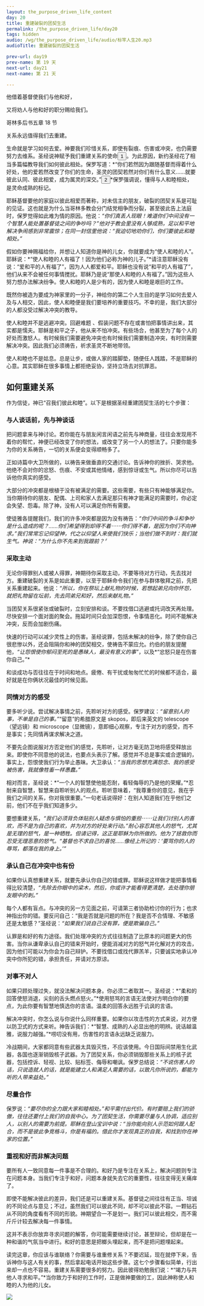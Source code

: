 ```yaml
---
layout: the_purpose_driven_life_content
day: 20
title: 重建破裂的团契生活
permalink: /the_purpose_driven_life/day20
tags: hidden
audio: /wg/the_purpose_driven_life/audio/标竿人生20.mp3
audioTitle: 重建破裂的团契生活

prev-url: day19
prev-name: 第 19 天
next-url: day21
next-name: 第 21 天

---
```


<div class="center script poem">
<p>他借着基督使我们与他和好，</p>
<p>又将劝人与他和好的职分赐给我们。</p>
<p class="sp-verse">哥林多后书五章 18 节</p>
</div>
<p class="first">关系永远值得我们去重建。</p>

生命就是学习如何去爱。神要我们珍惜关系，即使有裂痕、伤害或冲突，也仍需要努力去维系。圣经说神赋予我们重建关系的使命<button class="show-modal circle">1</button>。为此原因，新约圣经花了相当多篇幅教导我们如何彼此相处。保罗写道：*“你们若然因为跟随基督而得着什么好处，他的爱若然改变了你们的生命，圣灵的团契若然对你们有什么意义……就要彼此认同、彼此相爱，成为属灵的深交。”<button class="show-modal circle">2</button>*保罗强调说，懂得与人和睦相处，是灵命成熟的标记。

耶稣基督要他的家庭以彼此相爱而著称，对未信主的朋友，破裂的团契关系是可耻的见证。这也就是为什么当哥林多教会分门结党相争而分裂，甚至彼此告上法庭时，保罗觉得如此难为情的原因。他说：*“你们真丢人现眼！难道你们中间没有一个智慧人能处置基督徒之间的争吵吗？”*他对于教会里没有人够成熟，足以和平地解决争闹感到非常震惊；在同一封信里他说：*“我迫切地劝你们，你们要彼此和睦相处。”*

假如你要神赐福给你，并想让人知道你是神的儿女，你就要成为“使人和睦的人”。耶稣说：*“使人和睦的人有福了！因为他们必称为神的儿子。”*请注意耶稣没有说：“爱和平的人有福了”，因为人人都爱和平。耶稣也没有说“和平的人有福了”，他们从来不会被任何事情搅扰。耶稣乃是说“那使人和睦的人有福了。”因为这些人努力想办法解决纷争。使人和睦的人是少有的，因为使人和睦是艰巨的工作。

既然你被造为要成为神家里的一分子，神给你的第二个人生目的是学习如何去爱人及与人相交，因此，使人和睦便是我们要培养的重要技巧。不幸的是，我们大部分的人都没受过解决冲突的教导。

使人和睦并不是逃避冲突。回避难题 、假装问题不存在或害怕把事情讲出来，其实都是懦夫。耶稣是和平之子，他从来不怕冲突。有些场合，他甚至为了每个人的好处而激怒人。有时候我们需要避免冲突也有时候我们需要制造冲突，有时则需要解决冲突。因此我们必须祷告，祈求圣灵不断地带领。

使人和睦也不是姑息。总是让步，或做人家的踏脚垫，随便任人践踏，不是耶稣的心意。其实耶稣在很多事情上都拒绝妥协，坚持立场去对抗罪恶。

## 如何重建关系

作为信徒，神已“召我们彼此和睦”。以下是根据圣经重建团契生活的七个步骤：

### 与人谈话前，先与神谈话

把问题拿来与神讨论。若你能在与朋友闲言闲语之前先与神商量，往往会发现用不着你的帮忙，神便已经改变了你的想法，或改变了另一个人的想法了。只要你能多为你的关系祷告，一切的关系便会变得顺畅多了。

正如诗篇中大卫所做的，以祷告来做垂直的交通讨论。告诉神你的挫折、哭求他。他绝不会对你的忿怒、伤痕、不安或其他情绪，感到惊讶或生气。所以你尽可以告诉他你真实的感受。

大部分的冲突都是根植于没有被满足的需要。这些需要，有些只有神能够满足你。当你期待你的朋友、配偶、上司和家人去满足那只有神才能满足的需要时，你必定会失望、怨毒。除了神，没有人可以满足你所有需要。

使徒雅各提醒我们，我们的许多冲突都是因为没有祷告：*“你们中间的争斗和争吵是什么造成的呢？……你们希望得到却得不着⋯⋯你们得不着，是因为你们不向神求。”*我们常常忘记仰望神，代之以仰望人来使我们快乐；当他们做不到时：我们就生气。神说：*“为什么你不先来到我跟前？〞*

### 采取主动

无论你得罪别人或被人得罪，神期待你采取主动，不要等待对方行动，先去找对方。重建破裂的关系是如此重要，以至于耶稣命令我们在参与群体敬拜之前，先把关系重建起来。他说：*“所以，你在祭坛上献礼物的时候，若想起弟兄向你怀怨，就把礼物留在坛前，先去同弟兄和好，然后来献礼物。”*

当团契关系很紧张或破裂时，立刻安排和谈。不要找借口逃避或托词改天再处理。尽快安排一个面对面的聚会。拖延时间只会加深怨恨，令事情恶化。时间不能解决冲突，反而会加剧伤痛。

快速的行动可以减少灵性上的伤害。圣经说罪，包括未解决的纷争，除了使你自己很悲惨以外，还会阻隔你和神的团契相交，使祷告不蒙应允。约伯的朋友提醒他，*“让怨恨使你郁闷至死的是愚昧人，最没有意义的事”*，以及*“忿怒只是在伤害你自己。”*

和谈成功与否往往在于时间和地点。疲倦、有干扰或匆匆忙忙的时候都不适合，最好就是在你俩状况最佳的时候见面。

### 同情对方的感受

要多听少说。尝试解决事情之前，先聆听对方的感受。保罗建议：*“留意别人的事，不单是自己的事。”*“留意”的希腊原文是 skopos，即后来英文的 telescope（望远镜）和 microscope（显微镜），意即细心观察，专注于对方的感受，而不是事实；先同情再谋求解决之道。

不要先企图说服对方否定他们的感觉，先聆听，让对方毫无防卫地将感受释放出来。即使你不同意他的说法，也要点头表示了解。感觉并不总是事实或合逻辑的，事实上，怨恨使我们行为举止愚昧。大卫承认：*“当我的思想充满怨念、我的感受被伤害，我就像牲畜一样愚蠢。”*

相对而言，圣经说：*“一个人的智慧使他能忍耐，看轻侮辱的乃是他的荣耀。”*忍耐来自智慧，智慧来自聆听别人的观点。聆听意味着，“我尊重你的意见，我在乎我们之间的关系，你对我很重要。”一句老话说得好：在别人知道我们在乎他们之前，他们不在乎我们知道多少。

要想重建关系，*“我们必须背负体贴别人疑虑与惧怕的重担⋯⋯让我们讨别人的喜欢，而不是为自己的喜欢，并为对方的好处来行动。”*耐心容忍其他人的怒气，尤其是无理的怒气，是一种牺牲。但请记得，这正是耶稣为你所做的。他为了拯救你而忍受无理恶意的怒气。*“基督也不求自己的喜悦……像经上所记的：‘要骂你的人的辱骂，都落在我的身上。’”*

### 承认自己在冲突中也有份

如果你认真想重建关系，就要先承认你自己的错或罪。耶稣说这样做才能把事情看得比较清楚，*“先除去你眼中的梁木，然后，你或许才能看得更清楚，去处理你朋友眼中的刺。”*

每个人都有盲点。与冲突的另一方见面之前，可请第三者协助检讨你的行为；也求神指出你的错。要反问自己：“我是否就是问题的所在？我是否不合情理、不敏感还是太敏感？”圣经说：*“如果我们说自己没有罪，便是欺骗自己。”*

认罪是和好的有力途径。我们处理冲突的方式往往制造了比原本的问题更大的伤害。当你从谦卑承认自己的错来开始时，便能消减对方的怒气并化解对方的攻击，因为他们可能以为你会为自己辩护。不要找借口或找代罪羔羊，只要诚实地承认冲突中你所犯的错，承担责任，并请对方原谅。

### 对事不对人

如果只顾处理过失，就没法解决问题本身。你必须二者取其一。圣经说：*“柔和的回答使怒消退，尖刻的舌头燃点怒火。”*使用怒骂的言语无法使对方明白你的要点，为此你要有智慧地慎选你的言语。温柔的回答永远胜于讥讽的言语。

解决冲突时，你怎么说与你说什么同样重要。如果你以攻击性的方式来说，对方便以防卫式的方式来听。神告诉我们：*“智慧、成熟的人必显出他的明辨。说话越温雅，说服力越强。”*唠叨没有用，伤害性的言语永远缺乏说服力。

冷战期间，大家都同意有些武器太具毁灭性，不应该使用。今日国际间禁用生化武器，各国也逐渐销毁核子武器。为了团契关系，你必须销毁那些关系上的核子武器，包括控诉、轻视、比较、贴标签、侮辱和嘲讽。保罗总结说：*“不说伤害人的话，只说造就人的话，就是能建立人和满足人需要的话，以致凡你所说的，都能为听的人带来益处。”*

### 尽量合作

保罗说：*“要尽你的全力跟大家和睦相处。”*和平需付出代价。有时要赔上我们的骄傲，往往还要付上我们的自我中心。为了团契生活，你需要尽量与人协调，适应别人，以别人的需要为前提。耶稣在登山宝训中说：*“当你能向别人示范如何跟人配合，而不是彼此争竞格斗，你是有福的。借此你才发现真正的自我，和找到你在神家的位置。”*

### 重视和好而非解决问题

要所有人一致同意每一件事是不合理的。和好乃是专注在关系上，解决问题则专注在问题本身。当我们专注于和好，问题本身就失去它的重要性，往往变得无关痛痒了。

即使不能解决彼此的差异，我们还是可以重建关系。基督徒之间往往有正当、坦诚的不同论点与意见；不过，虽然我们可以彼此不同，却不可以彼此不容。一颗钻石从不同的角度看有不同的形貌。神期望合一不是划一。我们可以彼此相交，而不需斤斤计较去解决每一件事情。

这并不表示你放弃寻求问题的解答，你可能需要继续讨论，甚至辩论，但却是在一种和谐的气氛当中进行。和好的意思是把榔头埋起来，而不是把问题埋起来。

读完这章，你应该与谁联络？你需要与谁重修关系？不要迟延，现在就停下来，告诉神你与这人有关的事，然后拿起电话开始这些步骤。这七个步骤看似简单，行出来却一点也不容易。重建关系需要很多的努力。因此彼得劝勉我们说：*“竭力与共他人寻求和平。”*当你致力于和好的工作时，正是做神要做的工，因此神称使人和睦的人为他的儿女。

<div class="article-img-wrapper">
  <img src="https://typora-1259024198.cos.ap-beijing.myqcloud.com/wg/the_purpose_driven_life/image/day20_card.jpg">
</div>
